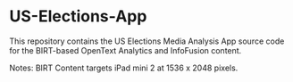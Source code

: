 # US-Elections-App
This repository contains the US Elections Media Analysis App source code for the BIRT-based OpenText Analytics and InfoFusion content.

Notes:
BIRT Content targets iPad mini 2 at 1536 x 2048 pixels.
